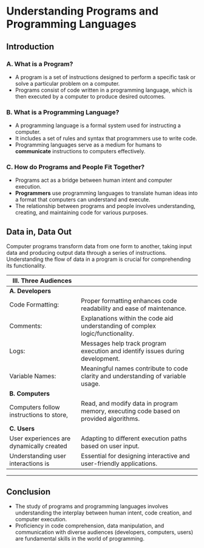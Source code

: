# Understanding Programs and Programming Languages

## Introduction

### A. What is a Program?

- A program is a set of instructions designed to perform a specific task or
solve a particular problem on a computer.
- Programs consist of code written in a programming language,
which is then executed by a computer to produce desired outcomes.

### B. What is a Programming Language?

- A programming language is a formal system used for instructing a computer.
- It includes a set of rules and syntax that programmers use to write code.
- Programming languages serve as a medium for humans to **communicate**
instructions to computers effectively.

### C. How do Programs and People Fit Together?

- Programs act as a bridge between human intent and computer execution.
- **Programmers** use programming languages to translate human ideas
into a format that computers can understand and execute.
- The relationship between programs and people involves understanding, creating,
and maintaining code for various purposes.

## Data in, Data Out

Computer programs transform data from one form to another, taking input data and
producing output data through a series of instructions.
Understanding the flow of data in a program is crucial for comprehending its functionality.

| **III. Three Audiences**                 |                                                                                  |
| ---------------------------------------- | -------------------------------------------------------------------------------- |
| **A. Developers**                        |                                                                                  |
| Code Formatting:                         | Proper formatting enhances code readability and ease of maintenance.            |
| Comments:                               | Explanations within the code aid understanding of complex logic/functionality. |
| Logs:                                   | Messages help track program execution and identify issues during development.  |
| Variable Names:                         | Meaningful names contribute to code clarity and understanding of variable usage.|
| **B. Computers**                         |                                                                                  |
| Computers follow instructions to store, | Read, and modify data in program memory, executing code based on provided algorithms.|
| **C. Users**                             |                                                                                  |
| User experiences are dynamically created | Adapting to different execution paths based on user input.                       |
| Understanding user interactions is      | Essential for designing interactive and user-friendly applications.             |

---

## Conclusion

- The study of programs and programming languages involves understanding
the interplay between human intent, code creation, and computer execution.
- Proficiency in code comprehension, data manipulation, and communication with
diverse audiences (developers, computers, users) are fundamental skills in 
the world of programming.

